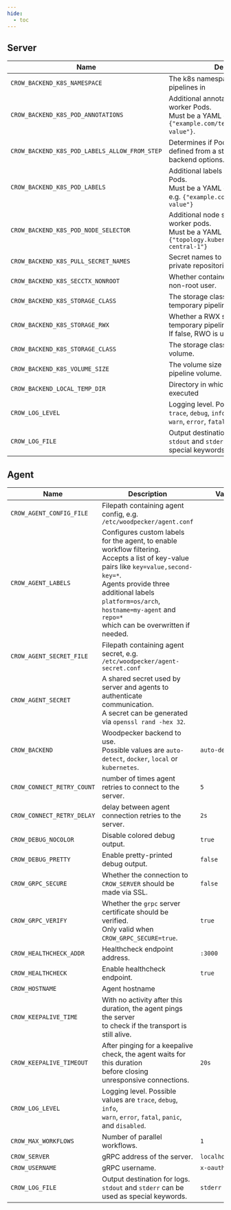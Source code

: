 ```yaml
---
hide:
  - toc
---
```


## Server

| Name                                          | Description                                                                                                                              | Value     |
| --------------------------------------------- | ---------------------------------------------------------------------------------------------------------------------------------------- | --------- |
| `CROW_BACKEND_K8S_NAMESPACE`                  | The k8s namespace to execute pipelines in                                                                                                | `crow`    |
| `CROW_BACKEND_K8S_POD_ANNOTATIONS`            | Additional annotations to apply to worker Pods.<br> Must be a YAML object, e.g.<br> `{"example.com/test-annotation":"test-value"}`.      |           |
| `CROW_BACKEND_K8S_POD_LABELS_ALLOW_FROM_STEP` | Determines if Pod annotations can be defined from a step's<br> backend options.                                                          | `false`   |
| `CROW_BACKEND_K8S_POD_LABELS`                 | Additional labels to apply to worker Pods.<br> Must be a YAML object,<br> e.g. `{"example.com/test-label":"test-value"}`                 |           |
| `CROW_BACKEND_K8S_POD_NODE_SELECTOR`          | Additional node selector to apply to worker pods.<br> Must be a YAML object, e.g.<br> `{"topology.kubernetes.io/region":"eu-central-1"}` |           |
| `CROW_BACKEND_K8S_PULL_SECRET_NAMES`          | Secret names to pull images from private repositories.                                                                                   |           |
| `CROW_BACKEND_K8S_SECCTX_NONROOT`             | Whether containers must be run as a non-root user.                                                                                       | `false`   |
| `CROW_BACKEND_K8S_STORAGE_CLASS`              | The storage class to use for the temporary pipeline volume.                                                                              |           |
| `CROW_BACKEND_K8S_STORAGE_RWX`                | Whether a RWX should be used for the temporary pipeline volume.<br> If false, RWO is used instead.                                       | `true`    |
| `CROW_BACKEND_K8S_STORAGE_CLASS`              | The storage class to use for the pipeline volume.                                                                                        |           |
| `CROW_BACKEND_K8S_VOLUME_SIZE`                | The volume size of the temporary pipeline volume.                                                                                        | `10G`     |
| `CROW_BACKEND_LOCAL_TEMP_DIR`                 | Directory in which pipelines are executed                                                                                                | `$TMPDIR` |
| `CROW_LOG_LEVEL`                              | Logging level. Possible values are `trace`, `debug`, `info`, <br>`warn`, `error`, `fatal`, `panic`, and `disabled`.                      |           |
| `CROW_LOG_FILE`                               | Output destination for logs. <br>`stdout` and `stderr` can be used as special keywords.                                                  | `stderr`  |

## Agent

| Name                       | Description                                                                                                                                                                                                                                                                              | Value            |
| -------------------------- | ---------------------------------------------------------------------------------------------------------------------------------------------------------------------------------------------------------------------------------------------------------------------------------------- | ---------------- |
| `CROW_AGENT_CONFIG_FILE`   | Filepath containing agent config, e.g. `/etc/woodpecker/agent.conf`                                                                                                                                                                                                                      |                  |
| `CROW_AGENT_LABELS`        | Configures custom labels for the agent, to enable workflow filtering.<br> Accepts a list of key-value pairs like `key=value,second-key=*`.<br> Agents provide three additional labels <br> `platform=os/arch`, `hostname=my-agent` and `repo=*` <br> which can be overwritten if needed. |                  |
| `CROW_AGENT_SECRET_FILE`   | Filepath containing agent secret, e.g. `/etc/woodpecker/agent-secret.conf`                                                                                                                                                                                                               |                  |
| `CROW_AGENT_SECRET`        | A shared secret used by server and agents to authenticate communication.<br> A secret can be generated via `openssl rand -hex 32`.                                                                                                                                                       |                  |
| `CROW_BACKEND`             | Woodpecker backend to use. <br>Possible values are `auto-detect`, `docker`, `local` or `kubernetes`.                                                                                                                                                                                     | `auto-detect`    |
| `CROW_CONNECT_RETRY_COUNT` | number of times agent retries to connect to the server.                                                                                                                                                                                                                                  | `5`              |
| `CROW_CONNECT_RETRY_DELAY` | delay between agent connection retries to the server.                                                                                                                                                                                                                                    | `2s`             |
| `CROW_DEBUG_NOCOLOR`       | Disable colored debug output.                                                                                                                                                                                                                                                            | `true`           |
| `CROW_DEBUG_PRETTY`        | Enable pretty-printed debug output.                                                                                                                                                                                                                                                      | `false`          |
| `CROW_GRPC_SECURE`         | Whether the connection to `CROW_SERVER` should be made via SSL.                                                                                                                                                                                                                          | `false`          |
| `CROW_GRPC_VERIFY`         | Whether the `grpc` server certificate should be verified. <br>Only valid when `CROW_GRPC_SECURE=true`.                                                                                                                                                                                   | `true`           |
| `CROW_HEALTHCHECK_ADDR`    | Healthcheck endpoint address.                                                                                                                                                                                                                                                            | `:3000`          |
| `CROW_HEALTHCHECK`         | Enable healthcheck endpoint.                                                                                                                                                                                                                                                             | `true`           |
| `CROW_HOSTNAME`            | Agent hostname                                                                                                                                                                                                                                                                           |                  |
| `CROW_KEEPALIVE_TIME`      | With no activity after this duration, the agent pings the server <br> to check if the transport is still alive.                                                                                                                                                                          |                  |
| `CROW_KEEPALIVE_TIMEOUT`   | After pinging for a keepalive check, the agent waits for this duration <br>before closing unresponsive connections.                                                                                                                                                                      | `20s`            |
| `CROW_LOG_LEVEL`           | Logging level. Possible values are `trace`, `debug`, `info`, <br>`warn`, `error`, `fatal`, `panic`, and `disabled`.                                                                                                                                                                      |                  |
| `CROW_MAX_WORKFLOWS`       | Number of parallel workflows.                                                                                                                                                                                                                                                            | `1`              |
| `CROW_SERVER`              | gRPC address of the server.                                                                                                                                                                                                                                                              | `localhost:9000` |
| `CROW_USERNAME`            | gRPC username.                                                                                                                                                                                                                                                                           | `x-oauth-basic`  |
| `CROW_LOG_FILE`            | Output destination for logs. `stdout` and `stderr` can be used as special keywords.                                                                                                                                                                                                      | `stderr`         |
